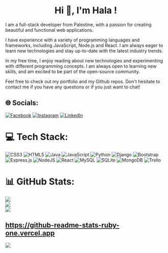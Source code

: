 



<h1 align="center">Hi 👋, I'm Hala !</h1>
<p align="center">

I am a full-stack developer from Palestine, with a passion for creating beautiful and functional web applications. 

I have experience with a variety of programming languages and frameworks, including JavaScript, Node.js and React. I am always eager to learn new technologies and stay up-to-date with the latest industry trends.

In my free time, I enjoy reading about new technologies and experimenting with different programming concepts. I am always open to learning new skills, and am excited to be part of the open-source community.

Feel free to check out my portfolio and my Github repos. Don't hesitate to contact me if you have any questions or if you just want to chat!







## 🌐 Socials:
[![Facebook](https://img.shields.io/badge/Facebook-%231877F2.svg?logo=Facebook&logoColor=white)](https://www.facebook.com/hala.abuzant.5/)
 [![Instagram](https://img.shields.io/badge/Instagram-%23E4405F.svg?logo=Instagram&logoColor=white)](https://www.instagram.com/hala.abuzant/) 
[![LinkedIn](https://img.shields.io/badge/LinkedIn-%230077B5.svg?logo=linkedin&logoColor=white)](https://www.linkedin.com/in/hala-abu-zant/)

# 💻 Tech Stack:
![CSS3](https://img.shields.io/badge/css3-%231572B6.svg?style=for-the-badge&logo=css3&logoColor=white) ![HTML5](https://img.shields.io/badge/html5-%23E34F26.svg?style=for-the-badge&logo=html5&logoColor=white) ![Java](https://img.shields.io/badge/java-%23ED8B00.svg?style=for-the-badge&logo=java&logoColor=white) ![JavaScript](https://img.shields.io/badge/javascript-%23323330.svg?style=for-the-badge&logo=javascript&logoColor=%23F7DF1E) ![Python](https://img.shields.io/badge/python-3670A0?style=for-the-badge&logo=python&logoColor=ffdd54) ![Django](https://img.shields.io/badge/django-%23092E20.svg?style=for-the-badge&logo=django&logoColor=white) ![Bootstrap](https://img.shields.io/badge/bootstrap-%23563D7C.svg?style=for-the-badge&logo=bootstrap&logoColor=white) ![Express.js](https://img.shields.io/badge/express.js-%23404d59.svg?style=for-the-badge&logo=express&logoColor=%2361DAFB) ![NodeJS](https://img.shields.io/badge/node.js-6DA55F?style=for-the-badge&logo=node.js&logoColor=white) ![React](https://img.shields.io/badge/react-%2320232a.svg?style=for-the-badge&logo=react&logoColor=%2361DAFB) ![MySQL](https://img.shields.io/badge/mysql-%2300f.svg?style=for-the-badge&logo=mysql&logoColor=white) ![SQLite](https://img.shields.io/badge/sqlite-%2307405e.svg?style=for-the-badge&logo=sqlite&logoColor=white) ![MongoDB](https://img.shields.io/badge/MongoDB-%234ea94b.svg?style=for-the-badge&logo=mongodb&logoColor=white) ![Trello](https://img.shields.io/badge/Trello-%23026AA7.svg?style=for-the-badge&logo=Trello&logoColor=white)
# 📊 GitHub Stats:
![]( https://github-readme-stats-ruby-one.vercel.app/api?username=Hala-Abuzant&theme=dark&hide_border=false&include_all_commits=true&count_private=true)<br/>
![](https://github-readme-streak-stats.herokuapp.com/?user=Hala-Abuzant&theme=dark&hide_border=false)<br/>
![]( https://github-readme-stats-ruby-one.vercel.app/api/top-langs/?username=Hala-Abuzant&theme=dark&hide_border=false&include_all_commits=true&count_private=true&layout=compact)

 
 https://github-readme-stats-ruby-one.vercel.app
---
[![](https://visitcount.itsvg.in/api?id=Hala-Abuzant&icon=0&color=0)](https://visitcount.itsvg.in)

<!-- Proudly created with GPRM ( https://gprm.itsvg.in ) -->
